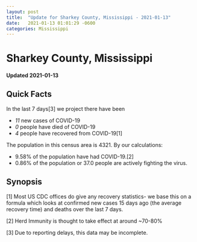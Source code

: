 ```yaml
---
layout: post
title:  "Update for Sharkey County, Mississippi - 2021-01-13"
date:   2021-01-13 01:01:29 -0600
categories: Mississippi
---
```


# Sharkey County, Mississippi
#### Updated 2021-01-13

## Quick Facts

In the last 7 days[3] we project there have been
- *11* new cases of COVID-19
- *0* people have died of COVID-19
- *4* people have recovered from COVID-19[1]

The population in this census area is 4321. By our calculations:
- 9.58% of the population have had COVID-19.[2]
- 0.86% of the population or 37.0 people are actively fighting the virus.

## Synopsis




[1] Most US CDC offices do give any recovery statistics- we base this on a formula which looks at confirmed new cases
15 days ago (the average recovery time) and deaths over the last 7 days.

[2] Herd Immunity is thought to take effect at around ~70-80%

[3] Due to reporting delays, this data may be incomplete.
 
    
